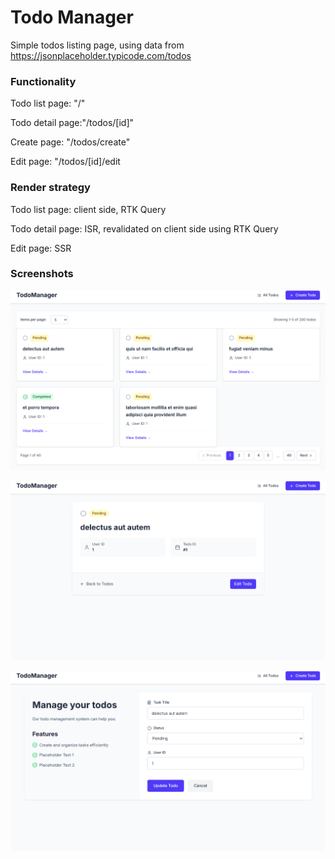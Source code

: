 # Todo Manager
Simple todos listing page, using data from https://jsonplaceholder.typicode.com/todos

### Functionality
Todo list page: "/"

Todo detail page:"/todos/[id]"

Create page: "/todos/create"

Edit page: "/todos/[id]/edit


### Render strategy
Todo list page: client side, RTK Query

Todo detail page: ISR, revalidated on client side using RTK Query

Edit page: SSR


### Screenshots
![List page](assets/screenshots/index.png "List page")

![Detail page](assets/screenshots/detail.png "Detail page")

![Edit page](assets/screenshots/edit.png "Edit page")




